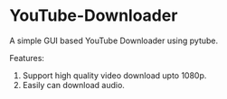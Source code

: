 # YouTube-Downloader

A simple GUI based YouTube Downloader using pytube.

Features:
1. Support high quality video download upto 1080p.
2. Easily can download audio.
